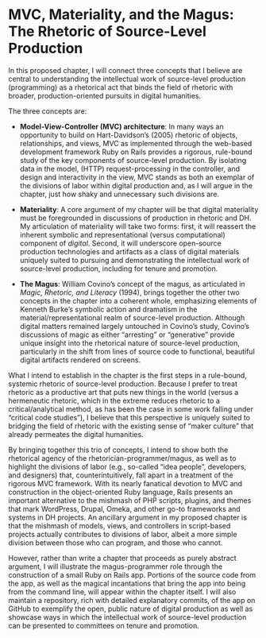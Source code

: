 # MVC, Materiality, and the Magus: The Rhetoric of Source-Level Production

In this proposed chapter, I will connect three concepts that I believe are central to understanding
the intellectual work of source-level production (programming) as a rhetorical act that binds the
field of rhetoric with broader, production-oriented pursuits in digital humanities.

The three concepts are:

* **Model-View-Controller (MVC) architecture**: In many ways an opportunity to build on
Hart-Davidson’s (2005) rhetoric of objects, relationships, and views, MVC as implemented through the
web-based development framework Ruby on Rails provides a rigorous, rule-bound study of the key
components of source-level production. By isolating data in the model, (HTTP) request-processing in
the controller, and design and interactivity in the view, MVC stands as both an exemplar of the
divisions of labor within digital production and, as I will argue in the chapter, just how shaky and
unnecessary such divisions are.

* **Materiality**: A core argument of my chapter will be that digital materiality must be
foregrounded in discussions of production in rhetoric and DH. My articulation of materiality will
take two forms: first, it will reassert the inherent symbolic and representational (versus
computational) component of *digital*. Second, it will underscore open-source production
technologies and artifacts as a class of digital materials uniquely suited to pursuing and
demonstrating the intellectual work of source-level production, including for tenure and promotion.

* **The Magus**: William Covino’s concept of the magus, as articulated in *Magic, Rhetoric, and
Literacy* (1994), brings together the other two concepts in the chapter into a coherent whole,
emphasizing elements of Kenneth Burke’s symbolic action and dramatism in the
material/representational realm of source-level production. Although digital matters remained
largely untouched in Covino’s study, Covino’s discussions of magic as either “arresting” or
“generative” provide unique insight into the rhetorical nature of source-level production,
particularly in the shift from lines of source code to functional, beautiful digital artifacts
rendered on screens.

What I intend to establish in the chapter is the first steps in a rule-bound, systemic rhetoric of
source-level production. Because I prefer to treat rhetoric as a productive art that puts new things
in the world (versus a hermeneutic rhetoric, which in the extreme reduces rhetoric to a
critical/analytical method, as has been the case in some work falling under “critical code
studies”), I believe that this perspective is uniquely suited to bridging the field of rhetoric with
the existing sense of “maker culture” that already permeates the digital humanities.

By bringing together this trio of concepts, I intend to show both the rhetorical agency of the
rhetorician-programmer/magus, as well as to highlight the divisions of labor (e.g., so-called “idea
people”, developers, and designers) that, counterintuitively, fall apart in a treatment of the
rigorous MVC framework. With its nearly fanatical devotion to MVC and construction in the
object-oriented Ruby language, Rails presents an important alternative to the mishmash of PHP
scripts, plugins, and themes that mark WordPress, Drupal, Omeka, and other go-to frameworks and
systems in DH projects. An ancillary argument in my proposed chapter is that the mishmash of models,
views, and controllers in script-based projects actually contributes to divisions of labor, albeit a
more simple division between those who can program, and those who cannot.

However, rather than write a chapter that proceeds as purely abstract argument, I will illustrate
the magus-programmer role through the construction of a small Ruby on Rails app. Portions of the
source code from the app, as well as the magical incantations that bring the app into being from the
command line, will appear within the chapter itself. I will also maintain a repository, rich with
detailed explanatory commits, of the app on GitHub to exemplify the open, public nature of digital
production as well as showcase ways in which the intellectual work of source-level production can be
presented to committees on tenure and promotion.
